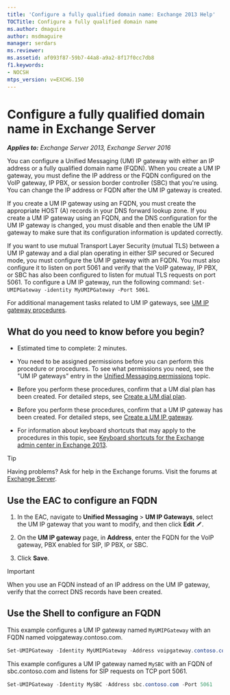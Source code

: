 ```yaml
---
title: 'Configure a fully qualified domain name: Exchange 2013 Help'
TOCTitle: Configure a fully qualified domain name
ms.author: dmaguire
author: msdmaguire
manager: serdars
ms.reviewer:
ms.assetid: af093f87-59b7-44a8-a9a2-8f17f0cc7db8
f1.keywords:
- NOCSH
mtps_version: v=EXCHG.150
---
```


# Configure a fully qualified domain name in Exchange Server

_**Applies to:** Exchange Server 2013, Exchange Server 2016_

You can configure a Unified Messaging (UM) IP gateway with either an IP address or a fully qualified domain name (FQDN). When you create a UM IP gateway, you must define the IP address or the FQDN configured on the VoIP gateway, IP PBX, or session border controller (SBC) that you're using. You can change the IP address or FQDN after the UM IP gateway is created.

If you create a UM IP gateway using an FQDN, you must create the appropriate HOST (A) records in your DNS forward lookup zone. If you create a UM IP gateway using an FQDN, and the DNS configuration for the UM IP gateway is changed, you must disable and then enable the UM IP gateway to make sure that its configuration information is updated correctly.

If you want to use mutual Transport Layer Security (mutual TLS) between a UM IP gateway and a dial plan operating in either SIP secured or Secured mode, you must configure the UM IP gateway with an FQDN. You must also configure it to listen on port 5061 and verify that the VoIP gateway, IP PBX, or SBC has also been configured to listen for mutual TLS requests on port 5061. To configure a UM IP gateway, run the following command: `Set-UMIPGateway -identity MyUMIPGateway -Port 5061`.

For additional management tasks related to UM IP gateways, see [UM IP gateway procedures](um-ip-gateway-procedures-exchange-2013-help.md).

## What do you need to know before you begin?

- Estimated time to complete: 2 minutes.

- You need to be assigned permissions before you can perform this procedure or procedures. To see what permissions you need, see the "UM IP gateways" entry in the [Unified Messaging permissions](unified-messaging-permissions-exchange-2013-help.md) topic.

- Before you perform these procedures, confirm that a UM dial plan has been created. For detailed steps, see [Create a UM dial plan](create-um-dial-plan-exchange-2013-help.md).

- Before you perform these procedures, confirm that a UM IP gateway has been created. For detailed steps, see [Create a UM IP gateway](create-um-ip-gateway-exchange-2013-help.md).

- For information about keyboard shortcuts that may apply to the procedures in this topic, see [Keyboard shortcuts for the Exchange admin center in Exchange 2013](keyboard-shortcuts-in-the-exchange-admin-center-2013-help.md).

> [!TIP]
> Having problems? Ask for help in the Exchange forums. Visit the forums at [Exchange Server](https://go.microsoft.com/fwlink/p/?linkId=60612).

## Use the EAC to configure an FQDN

1. In the EAC, navigate to **Unified Messaging** \> **UM IP Gateways**, select the UM IP gateway that you want to modify, and then click **Edit** ![Edit icon](images/ITPro_EAC_EditIcon.gif).

2. On the **UM IP gateway** page, in **Address**, enter the FQDN for the VoIP gateway, PBX enabled for SIP, IP PBX, or SBC.

3. Click **Save**.

> [!IMPORTANT]
> When you use an FQDN instead of an IP address on the UM IP gateway, verify that the correct DNS records have been created.

## Use the Shell to configure an FQDN

This example configures a UM IP gateway named `MyUMIPGateway` with an FQDN named voipgateway.contoso.com.

```powershell
Set-UMIPGateway -Identity MyUMIPGateway -Address voipgateway.contoso.com
```

This example configures a UM IP gateway named `MySBC` with an FQDN of sbc.contoso.com and listens for SIP requests on TCP port 5061.

```powershell
Set-UMIPGateway -Identity MySBC -Address sbc.contoso.com -Port 5061
```
